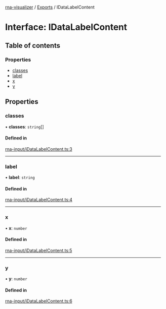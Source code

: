 [rna-visualizer](../README.md) / [Exports](../modules.md) / IDataLabelContent

# Interface: IDataLabelContent

## Table of contents

### Properties

- [classes](IDataLabelContent.md#classes)
- [label](IDataLabelContent.md#label)
- [x](IDataLabelContent.md#x)
- [y](IDataLabelContent.md#y)

## Properties

### classes

• **classes**: `string`[]

#### Defined in

[rna-input/iDataLabelContent.ts:3](https://github.com/michalhercik/rna-visualizer/blob/7600d7b/lib/src/rna-input/iDataLabelContent.ts#L3)

___

### label

• **label**: `string`

#### Defined in

[rna-input/iDataLabelContent.ts:4](https://github.com/michalhercik/rna-visualizer/blob/7600d7b/lib/src/rna-input/iDataLabelContent.ts#L4)

___

### x

• **x**: `number`

#### Defined in

[rna-input/iDataLabelContent.ts:5](https://github.com/michalhercik/rna-visualizer/blob/7600d7b/lib/src/rna-input/iDataLabelContent.ts#L5)

___

### y

• **y**: `number`

#### Defined in

[rna-input/iDataLabelContent.ts:6](https://github.com/michalhercik/rna-visualizer/blob/7600d7b/lib/src/rna-input/iDataLabelContent.ts#L6)
